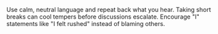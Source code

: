 Use calm, neutral language and repeat back what you hear. Taking short breaks can cool tempers before discussions escalate. Encourage "I" statements like "I felt rushed" instead of blaming others.
